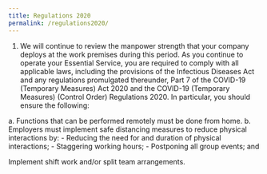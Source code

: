```yaml
---
title: Regulations 2020
permalink: /regulations2020/
---
```


1. We will continue to review the manpower strength that your company deploys at the work premises during this period. As you continue to operate your Essential Service, you are required to comply with all applicable laws, including the provisions of the Infectious Diseases Act and any regulations promulgated thereunder, Part 7 of the COVID-19 (Temporary Measures) Act 2020 and the COVID-19 (Temporary Measures) (Control Order) Regulations 2020. In particular, you should ensure the following:

a. Functions that can be performed remotely must be done from home.
b. Employers must implement safe distancing measures to reduce physical interactions by:
    - Reducing the need for and duration of physical interactions;
    - Staggering working hours;
    - Postponing all group events; and

Implement shift work and/or split team arrangements.